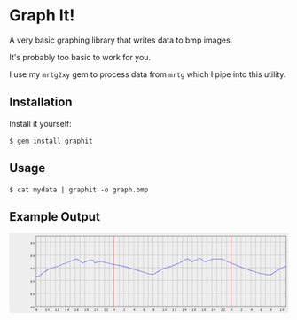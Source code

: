 # Graph It!

A very basic graphing library that writes data to bmp images.

It's probably too basic to work for you.

I use my `mrtg2xy` gem to process data from `mrtg` which I pipe into this utility.

## Installation

Install it yourself:

    $ gem install graphit

## Usage

    $ cat mydata | graphit -o graph.bmp

## Example Output

<img src="https://raw.githubusercontent.com/jeffmcfadden/graphit/master/test-01.png" />